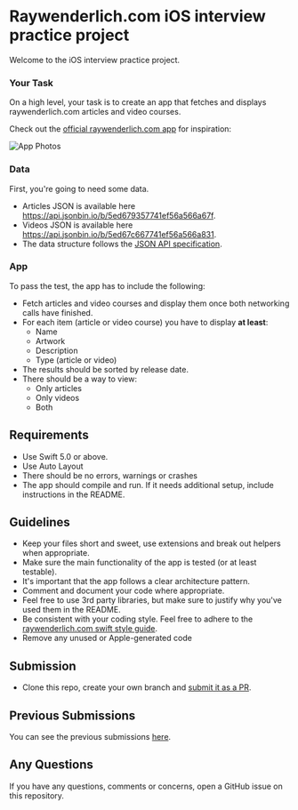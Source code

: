
Raywenderlich.com iOS interview practice project
================================== 
Welcome to the iOS interview practice project. 

### Your Task

On a high level, your task is to create an app that fetches and displays raywenderlich.com articles and video courses. 

Check out the [official raywenderlich.com app](https://apps.apple.com/us/app/raywenderlich-com/id1481444772#?platform=iphone) for inspiration:

![App Photos](../assets/appPhotos.png)


### Data
First, you're going to need some data.
* Articles JSON is available here https://api.jsonbin.io/b/5ed679357741ef56a566a67f.
* Videos JSON is available here https://api.jsonbin.io/b/5ed67c667741ef56a566a831.
* The data structure follows the [JSON API specification](https://jsonapi.org/).

### App
To pass the test, the app has to include the following:
* Fetch articles and video courses and display them once both networking calls have finished. 
* For each item (article or video course) you have to display **at least**:
	* Name
	* Artwork
	* Description
	* Type (article or video)
* The results should be sorted by release date.
* There should be a way to view:
	* Only articles
	* Only videos
	* Both

## Requirements
* Use Swift 5.0 or above.
* Use Auto Layout
* There should be no errors, warnings or crashes
* The app should compile and run. If it needs additional setup, include instructions in the README.

## Guidelines
* Keep your files short and sweet, use extensions and break out helpers when appropriate.
* Make sure the main functionality of the app is tested (or at least testable).
* It's important that the app follows a clear architecture pattern.
* Comment and document your code where appropriate.
* Feel free to use 3rd party libraries, but make sure to justify why you've used them in the README.
* Be consistent with your coding style. Feel free to adhere to the  [raywenderlich.com swift style guide](https://github.com/raywenderlich/swift-style-guide).
* Remove any unused or Apple-generated code

## Submission

* Clone this repo, create your own branch and [submit it as a PR](https://help.github.com/en/github/collaborating-with-issues-and-pull-requests/creating-a-pull-request).

## Previous Submissions

You can see the previous submissions [here](https://github.com/raywenderlich/ios-interview/issues?q=label%3A%22practical+example+submission%22+).

## Any Questions

If you have any questions, comments or concerns, open a GitHub issue on this repository.
